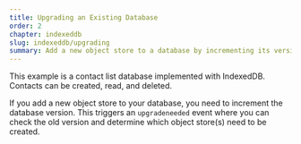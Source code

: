 ```yaml
---
title: Upgrading an Existing Database
order: 2
chapter: indexeddb
slug: indexeddb/upgrading
summary: Add a new object store to a database by incrementing its version number.
---
```


This example is a contact list database implemented with IndexedDB. Contacts can be created, read, and deleted.

If you add a new object store to your database, you need to increment the database version. This triggers an
`upgradeneeded` event where you can check the old version and determine which object store(s) need to be created.

